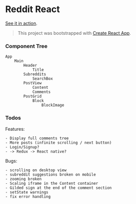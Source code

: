 
# Reddit React

[See it in action](http://jungwoomoon.com/reddit-react/).

> This project was bootstrapped with [Create React App](https://github.com/facebookincubator/create-react-app).


### Component Tree


    App
        Main
            Header
                Title
            Subreddits
                SearchBox
            PostView
                Content
                Comments
            PostGrid
                Block
                    BlockImage

### Todos

Features:

    - Display full comments tree
    - More posts (infinite scrolling / next button)
    - Login/Signup?
    - -> Redux -> React native?

Bugs:

    - scrolling on desktop view
    - subreddit suggestions broken on mobile
    - zooming broken
    - Scaling iframe in the Content container
    - Gilded sign at the end of the comment section
    - setState warnings
    - fix error handling
